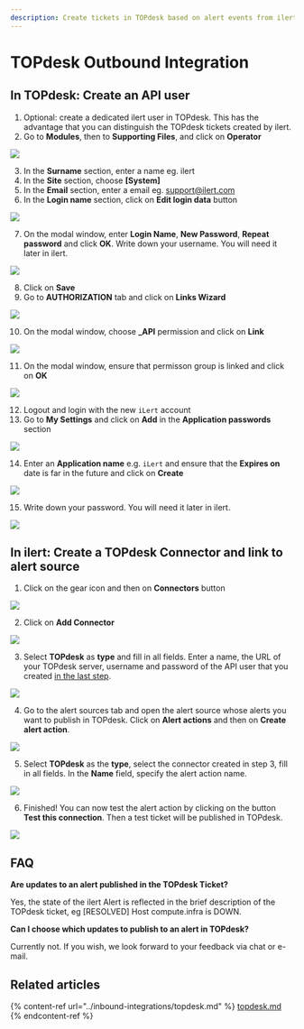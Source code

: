 ```yaml
---
description: Create tickets in TOPdesk based on alert events from ilert
---
```


# TOPdesk Outbound Integration

## In TOPdesk: Create an API user <a href="#in-topdesk" id="in-topdesk"></a>

1. Optional: create a dedicated ilert user in TOPdesk. This has the advantage that you can distinguish the TOPdesk tickets created by ilert.
2. Go to **Modules**, then to **Supporting Files**, and click on **Operator**

![](../../.gitbook/assets/tpdko1.png)

3. In the **Surname** section, enter a name eg. ilert
4. In the **Site** section, choose **\[System]**
5. In the **Email** section, enter a email eg. support@ilert.com
6. In the **Login name** section, click on **Edit login data** button

![](../../.gitbook/assets/tpdko2.png)

7. On the modal window, enter **Login Name**, **New Password**, **Repeat password** and click **OK**. Write down your username. You will need it later in ilert.

![](../../.gitbook/assets/tpdko3.png)

8. Click on **Save**
9. Go to **AUTHORIZATION** tab and click on **Links Wizard**

![](../../.gitbook/assets/tpdko4.png)

10. &#x20;On the modal window, choose **\_API** permission and click on **Link**

![](../../.gitbook/assets/tpdko5.png)

11. On the modal window, ensure that permisson group is linked and click on **OK**

![](../../.gitbook/assets/tpdko6.png)

12. &#x20;Logout and login with the new `iLert` account
13. &#x20;Go to **My Settings** and click on **Add** in the **Application passwords** section

![](../../.gitbook/assets/tpdko6.1.png)

14. &#x20;Enter an **Application name** e.g. `iLert` and ensure that the **Expires on** date is far in the future and click on **Create**

![](../../.gitbook/assets/tpdko6.2.png)

15. &#x20;Write down your password. You will need it later in ilert.

![](../../.gitbook/assets/tpdko6.3.png)

## In ilert: Create a TOPdesk Connector and link to alert source <a href="#in-ilert" id="in-ilert"></a>

1. Click on the gear icon and then on **Connectors** button

![](<../../.gitbook/assets/go_to_connectors (2).png>)

2. Click on **Add Connector**

![](<../../.gitbook/assets/create_connector_button (4).png>)

3. Select **TOPdesk** as **type** and fill in all fields. Enter a name, the URL of your TOPdesk server, username and password of the API user that you created [in the last step](topdesk.md).

![](<../../.gitbook/assets/iLert (69).png>)

4. Go to the alert sources tab and open the alert source whose alerts you want to publish in TOPdesk. Click on **Alert actions** and then on **Create alert action**.

![](<../../.gitbook/assets/new_incident_action (9).png>)

5. Select **TOPdesk** as the **type**, select the connector created in step 3, fill in all fields. In the **Name** field, specify the alert action name.

![](<../../.gitbook/assets/iLert (70).png>)

6. Finished! You can now test the alert action by clicking on the button **Test this connection**. Then a test ticket will be published in TOPdesk.

![](<../../.gitbook/assets/iLert (71).png>)

## FAQ <a href="#faq" id="faq"></a>

**Are updates to an alert published in the TOPdesk Ticket?**

Yes, the state of the ilert Alert is reflected in the brief description of the TOPdesk ticket, eg \[RESOLVED] Host compute.infra is DOWN.

**Can I choose which updates to publish to an alert in TOPdesk?**

Currently not. If you wish, we look forward to your feedback via chat or e-mail.



## Related articles

{% content-ref url="../inbound-integrations/topdesk.md" %}
[topdesk.md](../inbound-integrations/topdesk.md)
{% endcontent-ref %}
